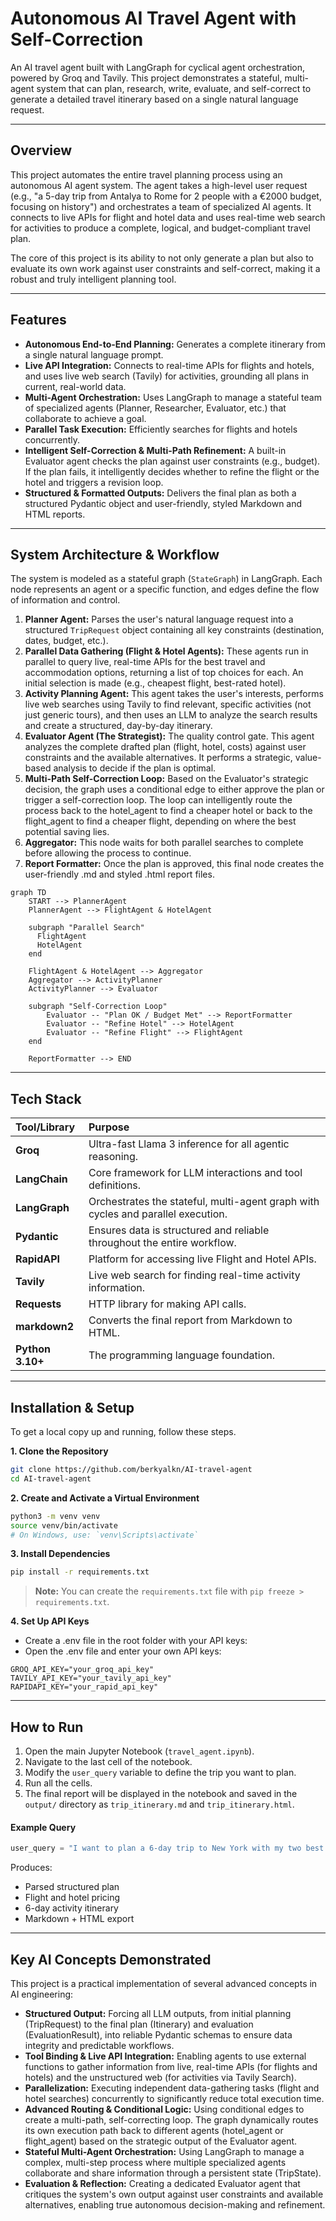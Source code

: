 
# Autonomous AI Travel Agent with Self-Correction

An AI travel agent built with LangGraph for cyclical agent orchestration, powered by Groq and Tavily. This project demonstrates a stateful, multi-agent system that can plan, research, write, evaluate, and self-correct to generate a detailed travel itinerary based on a single natural language request.

---

## Overview

This project automates the entire travel planning process using an autonomous AI agent system. The agent takes a high-level user request (e.g., "a 5-day trip from Antalya to Rome for 2 people with a €2000 budget, focusing on history") and orchestrates a team of specialized AI agents. It connects to live APIs for flight and hotel data and uses real-time web search for activities to produce a complete, logical, and budget-compliant travel plan.

The core of this project is its ability to not only generate a plan but also to evaluate its own work against user constraints and self-correct, making it a robust and truly intelligent planning tool.

---

## Features

-   **Autonomous End-to-End Planning:** Generates a complete itinerary from a single natural language prompt.
- **Live API Integration:** Connects to real-time APIs for flights and hotels, and uses live web search (Tavily) for activities, grounding all plans in current, real-world data.
-   **Multi-Agent Orchestration:** Uses LangGraph to manage a stateful team of specialized agents (Planner, Researcher, Evaluator, etc.) that collaborate to achieve a goal.
-   **Parallel Task Execution:**  Efficiently searches for flights and hotels concurrently.
-   **Intelligent Self-Correction & Multi-Path Refinement:** A built-in Evaluator agent checks the plan against user constraints (e.g., budget). If the plan fails, it intelligently decides whether to refine the flight or the hotel and triggers a revision loop.
-   **Structured & Formatted Outputs:** Delivers the final plan as both a structured Pydantic object and user-friendly, styled Markdown and HTML reports.

---

## System Architecture & Workflow

The system is modeled as a stateful graph (`StateGraph`) in LangGraph. Each node represents an agent or a specific function, and edges define the flow of information and control.


1.  **Planner Agent:** Parses the user's natural language request into a structured `TripRequest` object containing all key constraints (destination, dates, budget, etc.).
2. **Parallel Data Gathering (Flight & Hotel Agents):** These agents run in parallel to query live, real-time APIs for the best travel and accommodation options, returning a list of top choices for each. An initial selection is made (e.g., cheapest flight, best-rated hotel).
3. **Activity Planning Agent:** This agent takes the user's interests, performs live web searches using Tavily to find relevant, specific activities (not just generic tours), and then uses an LLM to analyze the search results and create a structured, day-by-day itinerary.
4. **Evaluator Agent (The Strategist):** The quality control gate. This agent analyzes the complete drafted plan (flight, hotel, costs) against user constraints and the available alternatives. It performs a strategic, value-based analysis to decide if the plan is optimal.
5. **Multi-Path Self-Correction Loop:** Based on the Evaluator's strategic decision, the graph uses a conditional edge to either approve the plan or trigger a self-correction loop. The loop can intelligently route the process back to the hotel_agent to find a cheaper hotel or back to the flight_agent to find a cheaper flight, depending on where the best potential saving lies.
6.  **Aggregator:** This node waits for both parallel searches to complete before allowing the process to continue.
7.  **Report Formatter:** Once the plan is approved, this final node creates the user-friendly .md and styled .html report files.
```mermaid
graph TD
    START --> PlannerAgent
    PlannerAgent --> FlightAgent & HotelAgent
    
    subgraph "Parallel Search"
      FlightAgent
      HotelAgent
    end

    FlightAgent & HotelAgent --> Aggregator
    Aggregator --> ActivityPlanner
    ActivityPlanner --> Evaluator
    
    subgraph "Self-Correction Loop"
        Evaluator -- "Plan OK / Budget Met" --> ReportFormatter
        Evaluator -- "Refine Hotel" --> HotelAgent
        Evaluator -- "Refine Flight" --> FlightAgent
    end
    
    ReportFormatter --> END
```

---

## Tech Stack

| Tool/Library | Purpose |
| :--- | :--- |
| **Groq** | Ultra-fast Llama 3 inference for all agentic reasoning. |
| **LangChain** | Core framework for LLM interactions and tool definitions. |
| **LangGraph** |  Orchestrates the stateful, multi-agent graph with cycles and parallel execution. |
| **Pydantic** | Ensures data is structured and reliable throughout the entire workflow. |
| **RapidAPI** | Platform for accessing live Flight and Hotel APIs. |
| **Tavily** | Live web search for finding real-time activity information.  |
| **Requests** | HTTP library for making API calls. |
| **markdown2** | Converts the final report from Markdown to HTML. |
| **Python 3.10+** | The programming language foundation. |


---

##  Installation & Setup

To get a local copy up and running, follow these steps.

**1. Clone the Repository**
```bash
git clone https://github.com/berkyalkn/AI-travel-agent
cd AI-travel-agent
```

**2. Create and Activate a Virtual Environment**
```bash
python3 -m venv venv
source venv/bin/activate
# On Windows, use: `venv\Scripts\activate`
```

**3. Install Dependencies**
```bash
pip install -r requirements.txt
```
> **Note:** You can create the `requirements.txt` file with `pip freeze > requirements.txt`.

**4. Set Up API Keys**

- Create a .env file in the root folder with your API keys:
- Open the .env file and enter your own API keys:
```
GROQ_API_KEY="your_groq_api_key"
TAVILY_API_KEY="your_tavily_api_key"
RAPIDAPI_KEY="your_rapid_api_key"
```

---

## How to Run

1.  Open the main Jupyter Notebook (`travel_agent.ipynb`).
2.  Navigate to the last cell of the notebook.
3.  Modify the `user_query` variable to define the trip you want to plan.
4.  Run all the cells.
5.  The final report will be displayed in the notebook and saved in the `output/` directory as `trip_itinerary.md` and `trip_itinerary.html`.


#### Example Query

```python
user_query = "I want to plan a 6-day trip to New York with my two best friends. We are interested in adventure and food, and our total budget is around 10000 euros."
```

Produces: 

- Parsed structured plan
- Flight and hotel pricing
- 6-day activity itinerary 
- Markdown + HTML export


---

##  Key AI Concepts Demonstrated

This project is a practical implementation of several advanced concepts in AI engineering:
-   **Structured Output:** Forcing all LLM outputs, from initial planning (TripRequest) to the final plan (Itinerary) and evaluation (EvaluationResult), into reliable Pydantic schemas to ensure data integrity and predictable workflows.
-   **Tool Binding & Live API Integration:** Enabling agents to use external functions to gather information from live, real-time APIs (for flights and hotels) and the unstructured web (for activities via Tavily Search).
-   **Parallelization:** Executing independent data-gathering tasks (flight and hotel searches) concurrently to significantly reduce total execution time.
-   **Advanced Routing & Conditional Logic:** Using conditional edges to create a multi-path, self-correcting loop. The graph dynamically routes its own execution path back to different agents (hotel_agent or flight_agent) based on the strategic output of the Evaluator agent.
-   **Stateful Multi-Agent Orchestration:** Using LangGraph to manage a complex, multi-step process where multiple specialized agents collaborate and share information through a persistent state (TripState).
-   **Evaluation & Reflection:** Creating a dedicated Evaluator agent that critiques the system's own output against user constraints and available alternatives, enabling true autonomous decision-making and refinement.